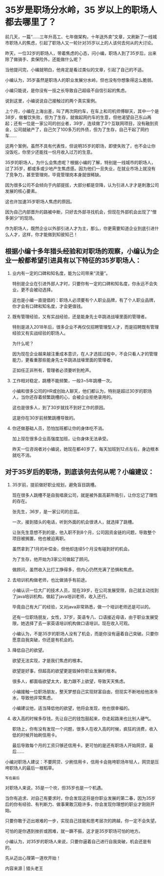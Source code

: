# 35岁是职场分水岭，35 岁以上的职场人都去哪里了？

前几天，一篇“……三年升高工、七年做架构，十年送外卖”文章，又刷新了一线城市职场人的焦虑，引起了职场人又一轮针对35岁以上的人该何去何从的大讨论。

昨天，一位32岁的职场人，带着焦虑的心态，问小编，职场人到了35岁后，出来除了做骑手、卖保险外，还能做什么呢？

当他提问完，小编就明白，他肯定是看过类似的文章，引起了自己的不适。

小编认为，35岁虽然是职场人的职业发展分水岭，但也没有你想象得这么脆弱。

小编只能说，是你没有一技之长导致自己超级不自信引起的焦虑。

说到这里，小编说说自己接触过的两个真实案例。

上个月，小编在上海出差，叫了两次网约车，在车上和司机师傅聊天，其中一个是38岁，做餐饮失败，但为了生存，就做起网约车的生意，但他渴望自己东山再起；还有一位是一家公司的创业者，39岁，连续做了3个互联网项目，没有融到资金，公司就破产了，自己欠了100多万的外债，但为了生存，自己干起了网约车……

这两个案例，虽然不具有代表性，但说明35岁的职场，即使失败了，也不会让你没饭吃，你至少还能找一份月收入过万的生意。

35岁的职场人，为什么会焦虑呢？根据小编的了解，特别是一线城市的职场人，过了35岁，都或多或少地产生焦虑感。因为他们一旦失业，在就业市场上就没有了竞争力，甚至管理岗，毕竟管理岗本身就很稀缺。

因为很多公司不会倾向于内部提拔，大部分都是空降，认为引进人才才是刺激公司发展的核心要素。

这也许加速35岁职场人焦虑的原因。

因为自己内部晋升的路被中断，只好去外部寻找机会，但现在外部机会出现了“僧多粥少”的现场。

作为职场人，既然企业以外部引进人才为主，那么，你更需要知道企业到底引进什么人才，这样，你才能做到知彼知己！

## 根据小编十多年猎头经验和对职场的观察，小编认为企业一般都希望引进具有以下特征的35岁职场人：

1. 业内有一定的口碑和知名度，能为公司带来“流量”。

    特别是企业在引进外部人才时，只要你有一定的口碑和知名度，你永远不会失业，更不会被动选择。

    这也是小编一直提倡的：职场人必须要有个人职业品牌，有了个人职业品牌，你才会有口碑和知名度，才会更值钱。

2. 既有管理经验，又有实战经验，还是能身先士卒跳进战壕里面的管理者。

    特别是进入2018年后，很多企业不再仅仅招聘管理型人才，而是招聘既有管理经验又有实战经验的职场人。

    为什么呢？

    因为现在企业越来越注重成本意识，在人才选拔过程中，不会只看人才的管理能力，更看重那些能身先士卒跳进战壕里面的管理者。

    正如任正非所有，管理者必须要听到枪声。

3. 工作相对稳定，跳槽不能频繁，一般3~5年跳槽一次。

    小编和很多公司的HR或创始人聊天，他们都认为，特别是超过30岁的职场人，当你还存着频繁跳槽的心，会被企业拒绝录用的。

    这也是很多人，到了30岁就找不到好工作的原因。

    这是你在30岁前频繁跳槽导致的。

4. 你还做基础人员，恐怕加班都让你的身体吃不消。

    加上现在很多企业高强度加班，让你身体无法承受。

    昨天一位咨询者对小编说，她现在都40岁了，每天加班到12点左右，身边根本就吃不消。

## 对于35岁后的职场，到底该何去何从呢？小编建议：

1. 35岁前，提前做好职业规划，避免盲目跳槽。

    现在很多人跳槽不是自我唱衰公司，就是被外面高薪所吸引，让你忘记了理性的存在。

    张先生，36岁，是一家公司的总监。

    一次，接到猎头的电话，听到外面的机会很诱人，就选择了跳槽。

    让张先生意想不到的是，他入职不到8个月，公司因资金链的问题，导致整个项目被搁置，他也被迫离职。

    虽然拿到了1月的补偿金，但他却连续5个月没有碰到好的机会。

    为了生存，他开始为3家公司做起了顾问。

    做顾问，虽然收入比打工挣得多，但内心仍然充满了恐惧和焦虑。

2. 去培训机构做老师，也比做骑手有前途。

    小编认识一位大厂的技术人员，现在39岁，在公司发展受限，自己就主动找到了java培训机构，做起了java培训老师，收入还行。

    毕竟自己有大厂的经验，又对java非常熟悉，做一个培训老师还是可以的。

    还有一位职场朋友，女性，37岁，英语专八、口语接近母语，由于职业发展受限，她选择了去一家英语培训机构做口语培训，现在收入可观。

    小编认为，不是35岁的职场人没有了机会，而是你没有逼着自己突破。只要你愿意自我突破，你还是有机会的。

3. 降低自己的欲望。

    欲望无法实现，才是我们焦虑的根本。

    欲望是好事，但超高的欲望更是毁掉你职业发展的根本。

    很多人，都面临欲望太大，能力跟不上欲望，导致天天焦虑。

    小编接触一位职场朋友，整天梦想自己实现财富自由，但现实不断地给他泼冷水，导致他非常焦虑。

    小编建议他，适当降低他的欲望，他将会发现，他也很幸福的。

4. 收入高的时候多存钱，先让自己的钱包鼓起来，你走起路来也比别人硬气。

    职场上，你有没有发现一个问题，很多人在收入高的时候，疯狂的消费，收入低的时候开始刷信用卡。

    最后导致每个月的工资只够还信用卡。更可怕的是还有职场人开始网贷，最后……

小编对职场人建议：不要网贷、少刷信用卡，信用卡会拖垮职场年轻人，网贷是压垮职场人的最后一根稻草。


    写在最后    

对职场人来说，35是一个坎，但35岁也是一个机遇。

当你有追求、对自己有要求时，你会发现这将是你职业发展的第二春，因为35岁后的你有经验、有判断力、做事果敢沉稳许多，你会发现你理想的职业才刚刚开始。

只要你敢于迈出艰难的一步，实现自己技能和思考层次的跨越，你一定不会失望。

可怕的是你遇到挫折或困难，就一蹶不振，这才是35岁职场可怕的地方。

小编认为，对35岁的职场人来说，只要你逼着自己进行自我突破，机会还是有的。

先从迈出心理第一道坎开始！

 内容来源 | 猎头老王